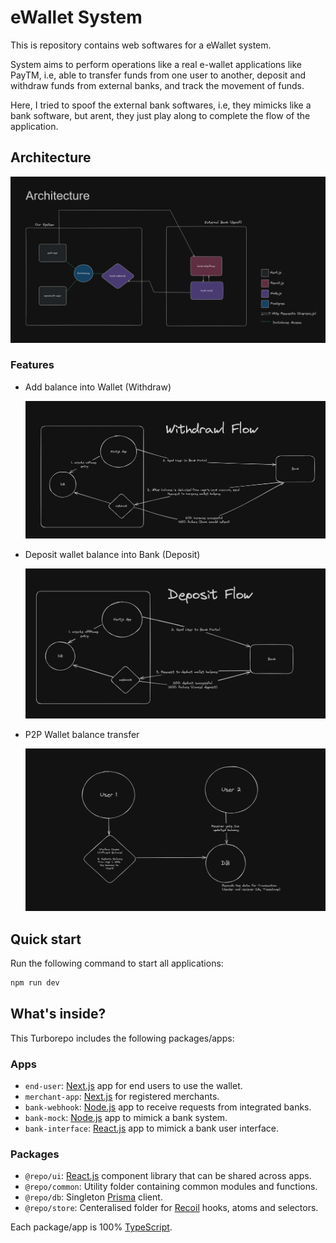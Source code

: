 # eWallet System

This is repository contains web softwares for a eWallet system.

System aims to perform operations like a real e-wallet applications like PayTM, i.e, able to transfer funds from one user to another, deposit and withdraw funds from external banks, and track the movement of funds.

Here, I tried to spoof the external bank softwares, i.e, they mimicks like a bank software, but arent, they just play along to complete the flow of the application. 

## Architecture

![alt text](docs/architecture.png)

### Features

  - Add balance into Wallet (Withdraw)
  
    ![alt text](docs/withdraw-architecture.png)

  - Deposit wallet balance into Bank (Deposit)
  
    ![alt text](docs/deposit-architecture.png)

  - P2P Wallet balance transfer
  
    ![alt text](docs/P2PArchitecture.png)

## Quick start

Run the following command to start all applications:

```sh
npm run dev
```

## What's inside?

This Turborepo includes the following packages/apps:

### Apps

- `end-user`: [Next.js]() app for end users to use the wallet.
- `merchant-app`: [Next.js]() for registered merchants.
- `bank-webhook`: [Node.js]() app to receive requests from integrated banks.
- `bank-mock`: [Node.js]() app to mimick a bank system.
- `bank-interface`: [React.js]() app to mimick a bank user interface.

### Packages
- `@repo/ui`: [React.js]() component library that can be shared across apps.
- `@repo/common`: Utility folder containing common modules and functions.
- `@repo/db`: Singleton [Prisma]() client.
- `@repo/store`: Centeralised folder for [Recoil]() hooks, atoms and selectors.

Each package/app is 100% [TypeScript](https://www.typescriptlang.org/).